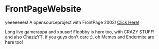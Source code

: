 # FrontPageWebsite
yeeeeeees! A opensourceproject with FrontPage 2003!
[Click Here!](http://2003page.ga)

Long live gamerappa and xpuser! Floobby is here too, with CRAZY STUFF!
and also ChazizYT. if you guys don't care ;), oh Memes and Endermite are here too!
